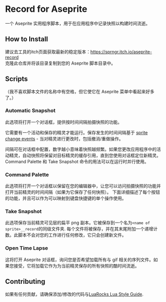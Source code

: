# Record for Aseprite

一个 Aseprite 实用程序脚本，用于在应用程序中记录快照以构建时间流逝。

## How to Install

建议去工具的itch页面获取最新的稳定版本：https://sprngr.itch.io/aseprite-record  
克隆此仓库并将该目录复制到您的 Aseprite 脚本目录中。
## Scripts

（我不喜欢脚本文件的名称中有空格，但它使它在 Aseprite 菜单中看起来好多了。）

### Automatic Snapshot

此选项将打开一个对话框，提供按时间间隔拍摄快照的功能。

它需要有一个活动和保存的精灵才能运行。保存发生的时间间隔基于 [sprite change events](https://github.com/aseprite/api/blob/main/api/sprite.md#spriteevents) - 当对精灵进行更改时，包括撤消/重做操作。

间隔可在对话框中配置，数字越小意味着快照越频繁。如果您更改应用程序中的活动精灵，自动快照将保留对目标精灵的缓存引用，直到您使用对话框定位新精灵。 Command Palette 和 Take Snapshot 命令的用法可以在运行时并行使用。

### Command Palette

此选项将打开一个对话框以保留在您的编辑器中，让您可以访问拍摄快照的功能并打开当前精灵的时间间隔（如果为它保存了任何快照）。
下面详细描述了每个按钮的功能，并且可以作为可以映射到键盘快捷键的单个操作使用。

### Take Snapshot

此选项保存当前精灵可见层的扁平 png 副本。它被保存到一个名为`<name of sprite>__record`的同级文件夹. 每个文件将被保存，并在其末尾附加一个递增计数。此脚本不会对您的工作进行任何修改，它只会创建新文件。

### Open Time Lapse

这将打开 Aseprite 对话框，询问您是否希望加载所有与 gif 相关的序列文件。如果您接受，它将加载它作为为当前精灵保存的所有快照的酷时间流逝。

## Contributing

如果有任何贡献，请确保添加/修改的代码与[LuaRocks Lua Style Guide](https://github.com/luarocks/lua-style-guide).